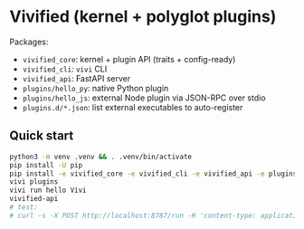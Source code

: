 # Vivified (kernel + polyglot plugins)

Packages:
- `vivified_core`: kernel + plugin API (traits + config-ready)
- `vivified_cli`: `vivi` CLI
- `vivified_api`: FastAPI server
- `plugins/hello_py`: native Python plugin
- `plugins/hello_js`: external Node plugin via JSON-RPC over stdio
- `plugins.d/*.json`: list external executables to auto-register

## Quick start
```bash
python3 -m venv .venv && . .venv/bin/activate
pip install -U pip
pip install -e vivified_core -e vivified_cli -e vivified_api -e plugins/hello_py
vivi plugins
vivi run hello Vivi
vivified-api
# test:
# curl -s -X POST http://localhost:8787/run -H 'content-type: application/json' -d '{"plugin":"hello","args":["David"]}'
```
